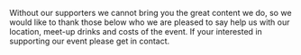 Without our supporters we cannot bring you the great content we do, so we would like to thank those below
 who we are pleased to say help us with our location, meet-up drinks and costs of the event. If your interested
 in supporting our event please get in contact.